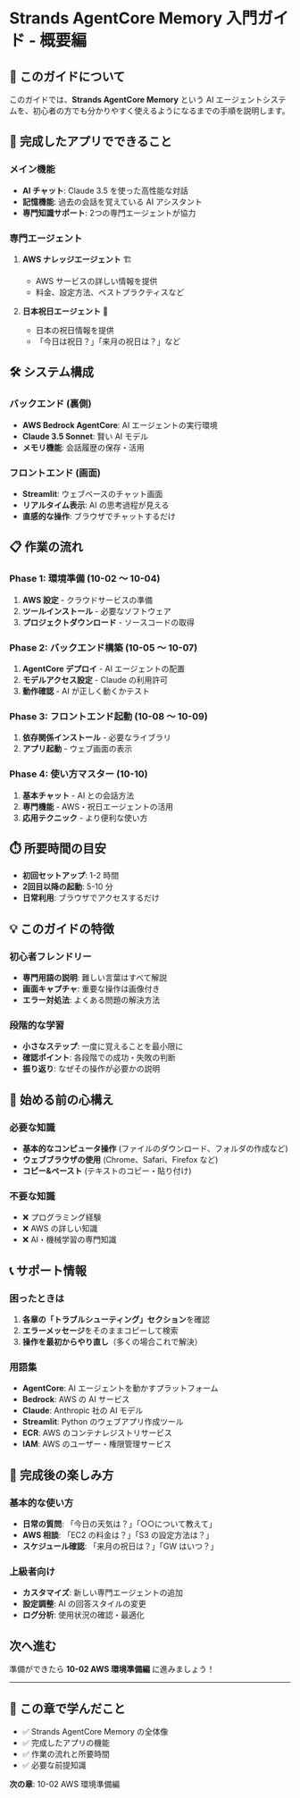 # Strands AgentCore Memory 入門ガイド - 概要編

## 🎯 このガイドについて

このガイドでは、**Strands AgentCore Memory** という AI エージェントシステムを、初心者の方でも分かりやすく使えるようになるまでの手順を説明します。

## 📱 完成したアプリでできること

### メイン機能
- **AI チャット**: Claude 3.5 を使った高性能な対話
- **記憶機能**: 過去の会話を覚えている AI アシスタント
- **専門知識サポート**: 2つの専門エージェントが協力

### 専門エージェント
1. **AWS ナレッジエージェント** 🏗️
   - AWS サービスの詳しい情報を提供
   - 料金、設定方法、ベストプラクティスなど

2. **日本祝日エージェント** 📅
   - 日本の祝日情報を提供
   - 「今日は祝日？」「来月の祝日は？」など

## 🛠️ システム構成

### バックエンド (裏側)
- **AWS Bedrock AgentCore**: AI エージェントの実行環境
- **Claude 3.5 Sonnet**: 賢い AI モデル
- **メモリ機能**: 会話履歴の保存・活用

### フロントエンド (画面)
- **Streamlit**: ウェブベースのチャット画面
- **リアルタイム表示**: AI の思考過程が見える
- **直感的な操作**: ブラウザでチャットするだけ

## 📋 作業の流れ

### Phase 1: 環境準備 (10-02 〜 10-04)
1. **AWS 設定** - クラウドサービスの準備
2. **ツールインストール** - 必要なソフトウェア
3. **プロジェクトダウンロード** - ソースコードの取得

### Phase 2: バックエンド構築 (10-05 〜 10-07)
1. **AgentCore デプロイ** - AI エージェントの配置
2. **モデルアクセス設定** - Claude の利用許可
3. **動作確認** - AI が正しく動くかテスト

### Phase 3: フロントエンド起動 (10-08 〜 10-09)
1. **依存関係インストール** - 必要なライブラリ
2. **アプリ起動** - ウェブ画面の表示

### Phase 4: 使い方マスター (10-10)
1. **基本チャット** - AI との会話方法
2. **専門機能** - AWS・祝日エージェントの活用
3. **応用テクニック** - より便利な使い方

## ⏱️ 所要時間の目安

- **初回セットアップ**: 1-2 時間
- **2回目以降の起動**: 5-10 分
- **日常利用**: ブラウザでアクセスするだけ

## 💡 このガイドの特徴

### 初心者フレンドリー
- **専門用語の説明**: 難しい言葉はすべて解説
- **画面キャプチャ**: 重要な操作は画像付き
- **エラー対処法**: よくある問題の解決方法

### 段階的な学習
- **小さなステップ**: 一度に覚えることを最小限に
- **確認ポイント**: 各段階での成功・失敗の判断
- **振り返り**: なぜその操作が必要かの説明

## 🚀 始める前の心構え

### 必要な知識
- **基本的なコンピュータ操作** (ファイルのダウンロード、フォルダの作成など)
- **ウェブブラウザの使用** (Chrome、Safari、Firefox など)
- **コピー&ペースト** (テキストのコピー・貼り付け)

### 不要な知識
- ❌ プログラミング経験
- ❌ AWS の詳しい知識
- ❌ AI・機械学習の専門知識

## 📞 サポート情報

### 困ったときは
1. **各章の「トラブルシューティング」セクション**を確認
2. **エラーメッセージ**をそのままコピーして検索
3. **操作を最初からやり直し**（多くの場合これで解決）

### 用語集
- **AgentCore**: AI エージェントを動かすプラットフォーム
- **Bedrock**: AWS の AI サービス
- **Claude**: Anthropic 社の AI モデル
- **Streamlit**: Python のウェブアプリ作成ツール
- **ECR**: AWS のコンテナレジストリサービス
- **IAM**: AWS のユーザー・権限管理サービス

## 🎊 完成後の楽しみ方

### 基本的な使い方
- **日常の質問**: 「今日の天気は？」「○○について教えて」
- **AWS 相談**: 「EC2 の料金は？」「S3 の設定方法は？」
- **スケジュール確認**: 「来月の祝日は？」「GW はいつ？」

### 上級者向け
- **カスタマイズ**: 新しい専門エージェントの追加
- **設定調整**: AI の回答スタイルの変更
- **ログ分析**: 使用状況の確認・最適化

## 次へ進む

準備ができたら **10-02 AWS 環境準備編** に進みましょう！

---

## 📌 この章で学んだこと

- ✅ Strands AgentCore Memory の全体像
- ✅ 完成したアプリの機能
- ✅ 作業の流れと所要時間
- ✅ 必要な前提知識

**次の章**: 10-02 AWS 環境準備編